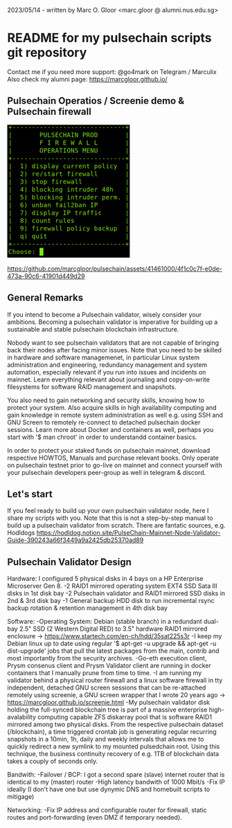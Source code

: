 2023/05/14 - written by Marc O. Gloor <marc.gloor @ alumni.nus.edu.sg>

# README for my pulsechain scripts git repository
Contact me if you need more support: @go4mark on Telegram / Marculix
Also check my alumni page: https://marcgloor.github.io/

## Pulsechain Operatios / Screenie demo & Pulsechain firewall
![alt text](https://github.com/marcgloor/pulsechain/blob/main/Pulsechain_Firewall_Screenshot.png "Pulsechain Validator Firewall")

https://github.com/marcgloor/pulsechain/assets/41461000/4f1c0c7f-e0de-473a-90c6-41901d449d29

## General Remarks
If you intend to become a Pulsechain validator, wisely consider your ambitions. Becoming a pulsechain validator is imperative for building up a sustainable and stable pulsechain blockchain infrastructure.

Nobody want to see pulsechain validators that are not capable of bringing back their nodes after facing minor issues. Note that you need to be skilled in hardware and software managemenet, in particular Linux system administration and engineering, redundancy management and system automation, especially relevant if you run into issues and incidents on mainnet. Learn everything relevant about journaling and copy-on-write filesystems for software RAID management and snapshots.

You also need to gain networking and security skills, knowing how to protect your system. Also acquire skills in high availability computing and gain knowledge in remote system administration as well e.g. using SSH and GNU Screen to remotely re-connect to detached pulsechain docker sessions. Learn more about Docker and containers as well, perhaps you start with '$ man chroot' in order to understandd container basics.

In order to protect your staked funds on pulsechain mainnet, download respective HOWTOS, Manuals and purchase relevant books. Only operate on pulsechain testnet prior to go-live on mainnet and connect yourself with your pulsechain developers peer-group as well in telegram & discord.

## Let's start
If you feel ready to build up your own pulsechain validator node, here I share my scripts with you. Note that this is not a step-by-step manual to build up a pulsechain validator from scratch. There are fantatic sources, e.g. Hodldogs https://hodldog.notion.site/PulseChain-Mainnet-Node-Validator-Guide-390243a66f3449a9a2425db25370ad89

## Pulsechain Validator Design
Hardware:
I configured 5 physical disks in 4 bays on a HP Enterprise Microserver Gen 8.
  -2 RAID1 mirrored operating system EXT4 SSD Sata III disks in 1st disk bay
  -2 Pulsechain validator and RAID1 mirrored SSD disks in 2nd & 3rd disk bay
  -1 General backup HDD disk to run incremental rsync backup rotation & retention management in 4th disk bay

Software:
  -Operating System: Debian (stable branch) in a redundant dual-bay 2.5" SSD (2 Western Digital RED) to 3.5" hardware RAID1 mirrored enclosure -> https://www.startech.com/en-ch/hdd/35sat225s3r
  -I keep my Debian linux up to date using regular '$ apt-get -u upgrade && apt-get -u dist-upgrade' jobs that pull the latest packages from the main, contrib and most importantly from the security archives.
  -Go-eth execution client, Prysm consenus client and Prysm Validator client are running in docker containers that I manually prune from time to time.
  -I am running my validator behind a physical router firewall and a linux software firewall in tty independent, detached GNU screen sessions that can be re-attached remotely using screenie, a GNU screen wrapper that I wrote 20 years ago -> https://marcgloor.github.io/screenie.html
  -My pulsechain validator disk holding the full-synced blockchain tree is part of a massive enterprise high-avalability computing capable ZFS diskarray pool that is software RAID1 mirrored among two physical disks. From the respective pulsechain dataset (/blockchain), a time triggered crontab job is generating regular recurring snapshots in a 10min, 1h, daily and weekly intervals that allows me to quickly redirect a new symlink to my mounted pulsedchain root. Using this technique, the business continuity recovery of e.g. 1TB of blockchain data takes a couply of seconds only.

Bandwith:
  -Failover / BCP: I got a second spare (slave) internet router that is identical to my (master) router
  -High latency bandwith of 1000 Mbit/s
  -Fix IP ideally (I don't have one but use dynymic DNS and homebuilt scripts to mitigage)

Networking:
  -Fix IP address and configurable router for firewall, static routes and port-forwarding (even DMZ if temporary needed).

